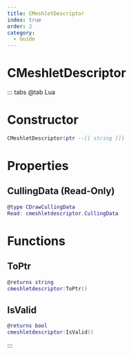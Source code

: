 ```yaml
---
title: CMeshletDescriptor
index: true
order: 2
category:
  - Guide
---
```


# CMeshletDescriptor

::: tabs
@tab Lua
# Constructor
```lua
CMeshletDescriptor(ptr --[[ string ]])
```
# Properties
## CullingData (Read-Only)
```lua
@type CDrawCullingData
Read: cmeshletdescriptor.CullingData
```
# Functions
## ToPtr
```lua
@returns string
cmeshletdescriptor:ToPtr()
```
## IsValid
```lua
@returns bool
cmeshletdescriptor:IsValid()
```

:::